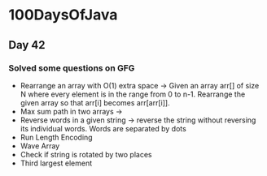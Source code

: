 # 100DaysOfJava

## Day 42

### Solved some questions on GFG

* Rearrange an array with O(1) extra space -> Given an array arr[] of size N where every element is in the range from 0 to n-1. Rearrange the given array so that arr[i] becomes arr[arr[i]].
* Max sum path in two arrays -> 
* Reverse words in a given string  ->  reverse the string without reversing its individual words. Words are separated by dots
* Run Length Encoding
* Wave Array
* Check if string is rotated by two places 
* Third largest element